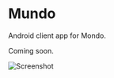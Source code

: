 # Mundo
Android client app for Mondo.

Coming soon.

![Screenshot](https://raw.githubusercontent.com/remychantenay/Mundo/master/blob/screenshot.png)
